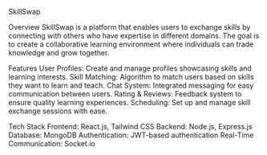 SkillSwap

Overview
SkillSwap is a platform that enables users to exchange skills by connecting with others who have expertise in different domains. The goal is to create a collaborative learning environment where individuals can trade knowledge and grow together.

Features
User Profiles: Create and manage profiles showcasing skills and learning interests.
Skill Matching: Algorithm to match users based on skills they want to learn and teach.
Chat System: Integrated messaging for easy communication between users.
Rating & Reviews: Feedback system to ensure quality learning experiences.
Scheduling: Set up and manage skill exchange sessions with ease.

Tech Stack
Frontend: React.js, Tailwind CSS
Backend: Node.js, Express.js
Database: MongoDB
Authentication: JWT-based authentication
Real-Time Communication: Socket.io

